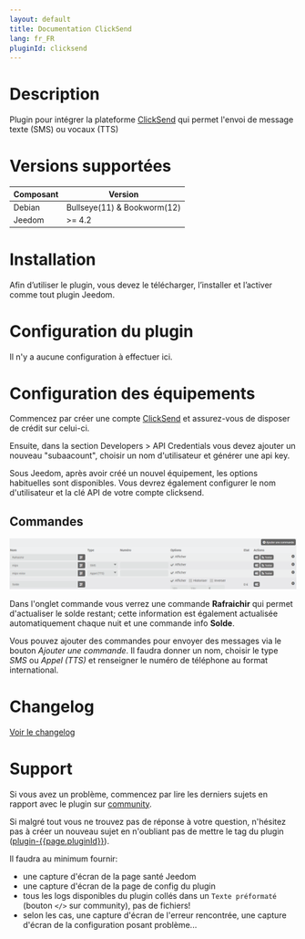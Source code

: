 ```yaml
---
layout: default
title: Documentation ClickSend
lang: fr_FR
pluginId: clicksend
---
```


# Description

Plugin pour intégrer la plateforme [ClickSend](https://www.clicksend.com) qui permet l'envoi de message texte (SMS) ou vocaux (TTS)

# Versions supportées

| Composant | Version                     |
|-----------|-----------------------------|
| Debian    | Bullseye(11) & Bookworm(12) |
| Jeedom    | >= 4.2                      |

# Installation

Afin d’utiliser le plugin, vous devez le télécharger, l’installer et l’activer comme tout plugin Jeedom.

# Configuration du plugin

Il n'y a aucune configuration à effectuer ici.

# Configuration des équipements

Commencez par créer une compte [ClickSend](https://www.clicksend.com) et assurez-vous de disposer de crédit sur celui-ci.

Ensuite, dans la section Developers > API Credentials vous devez ajouter un nouveau "subaacount", choisir un nom d'utilisateur et générer une api key.

Sous Jeedom, après avoir créé un nouvel équipement, les options habituelles sont disponibles.
Vous devrez également configurer le nom d'utilisateur et la clé API de votre compte clicksend.

## Commandes

![commands](./../images/commands.png)

Dans l'onglet commande vous verrez une commande **Rafraichir** qui permet d'actualiser le solde restant; cette information est également actualisée automatiquement chaque nuit et une commande info **Solde**.

Vous pouvez ajouter des commandes pour envoyer des messages via le bouton *Ajouter une commande*. Il faudra donner un nom, choisir le type *SMS* ou *Appel (TTS)* et renseigner le numéro de téléphone au format international.

# Changelog

[Voir le changelog](./changelog)

# Support

Si vous avez un problème, commencez par lire les derniers sujets en rapport avec le plugin sur [community]({{site.forum}}/tag/plugin-{{page.pluginId}}).

Si malgré tout vous ne trouvez pas de réponse à votre question, n'hésitez pas à créer un nouveau sujet en n'oubliant pas de mettre le tag du plugin ([plugin-{{page.pluginId}}]({{site.forum}}/tag/plugin-{{page.pluginId}})).

Il faudra au minimum fournir:

- une capture d'écran de la page santé Jeedom
- une capture d'écran de la page de config du plugin
- tous les logs disponibles du plugin collés dans un `Texte préformaté` (bouton `</>` sur community), pas de fichiers!
- selon les cas, une capture d'écran de l'erreur rencontrée, une capture d'écran de la configuration posant problème...

